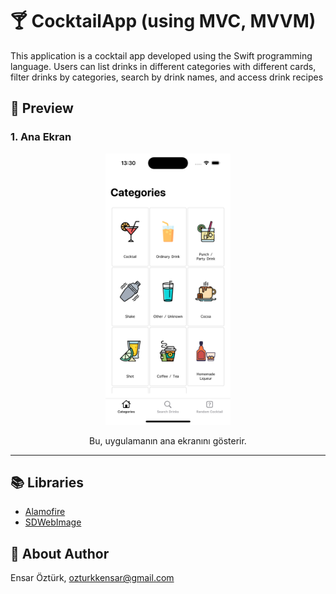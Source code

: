 # 🍸 CocktailApp (using MVC, MVVM)
 This application is a cocktail app developed using the Swift programming language. Users can list drinks in different categories with different cards, filter drinks by categories, search by drink names, and access drink recipes

## 🔎 Preview
### 1. Ana Ekran
<div style="text-align: center">
  <img src="Screenshots/Categories.png" alt="Ana Ekran" width="200"/>
  <p></strong> Bu, uygulamanın ana ekranını gösterir.</p>
</div>

---

## 📚 Libraries
- [Alamofire](https://github.com/Alamofire/Alamofire)
- [SDWebImage](https://github.com/SDWebImage/SDWebImage)


## 👤 About Author
Ensar Öztürk, [ozturkkensar@gmail.com](mailto:ozturkkensar@gmail.com)
